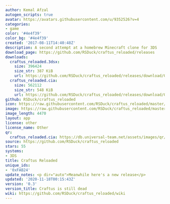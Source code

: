 ```yaml
---
author: Kemal Afzal
autogen_scripts: true
avatar: https://avatars.githubusercontent.com/u/9352526?v=4
categories:
- game
color: '#4e4f39'
color_bg: '#4e4f39'
created: '2017-08-11T14:40:48Z'
description: A second attempt at a homebrew Minecraft clone for 3DS
download_page: https://github.com/RSDuck/craftus_reloaded/releases
downloads:
  craftus_reloaded.3dsx:
    size: 396424
    size_str: 387 KiB
    url: https://github.com/RSDuck/craftus_reloaded/releases/download/0.3/craftus_reloaded.3dsx
  craftus_reloaded.cia:
    size: 562112
    size_str: 548 KiB
    url: https://github.com/RSDuck/craftus_reloaded/releases/download/0.3/craftus_reloaded.cia
github: RSDuck/craftus_reloaded
icon: https://raw.githubusercontent.com/RSDuck/craftus_reloaded/master/icon/craftusreloaded.png
image: https://raw.githubusercontent.com/RSDuck/craftus_reloaded/master/icon/craftusreloaded.png
image_length: 4470
layout: app
license: other
license_name: Other
qr:
  craftus_reloaded.cia: https://db.universal-team.net/assets/images/qr/craftus_reloaded-cia.png
source: https://github.com/RSDuck/craftus_reloaded
stars: 55
systems:
- 3DS
title: Craftus Reloaded
unique_ids:
- '0xFAB24'
update_notes: <p dir="auto">Meanwhile here's a new release</p>
updated: '2020-11-18T00:15:43Z'
version: '0.3'
version_title: Craftus is still dead
wiki: https://github.com/RSDuck/craftus_reloaded/wiki
---
```

